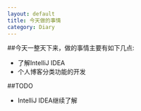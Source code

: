 ```yaml
---
layout: default
title: 今天做的事情
category: Diary
---
```


##今天一整天下来，做的事情主要有如下几点:
+ 了解IntelliJ IDEA
+ 个人博客分类功能的开发

##TODO
+ IntelliJ IDEA继续了解